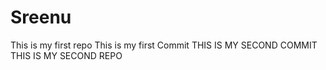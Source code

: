 # Sreenu
This is my first repo
This is my first Commit
THIS IS MY SECOND COMMIT 
THIS IS MY SECOND REPO
